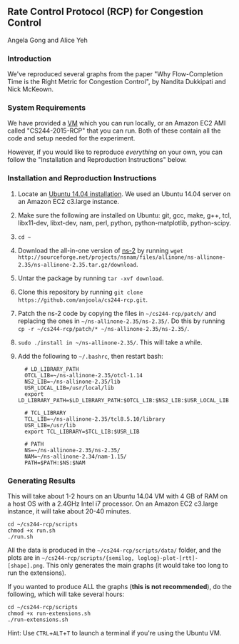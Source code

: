 ## Rate Control Protocol (RCP) for Congestion Control

Angela Gong and Alice Yeh

### Introduction

We've reproduced several graphs from the paper "Why Flow-Completion Time is the
Right Metric for Congestion Control", by Nandita Dukkipati and Nick McKeown.

### System Requirements

We have provided a [VM](http://cs.stanford.edu/~agong/cs244-vm.tar.gz) which you
can run locally, or an Amazon EC2 AMI called "CS244-2015-RCP" that you can run.
Both of these contain all the code and setup needed for the experiment.

However, if you would like to reproduce *everything* on your own, you can
follow the "Installation and Reproduction Instructions" below.

### Installation and Reproduction Instructions

1. Locate an [Ubuntu 14.04 installation](http://releases.ubuntu.com/14.04/). We
   used an Ubuntu 14.04 server on an Amazon EC2 c3.large instance.
2. Make sure the following are installed on Ubuntu: git, gcc, make, g++, tcl,
   libx11-dev, libxt-dev, nam, perl, python, python-matplotlib, python-scipy.
3. `cd ~`
4. Download the all-in-one version of
   [ns-2](http://www.isi.edu/nsnam/ns/ns-build.html) by running
   `wget http://sourceforge.net/projects/nsnam/files/allinone/ns-allinone-2.35/ns-allinone-2.35.tar.gz/download`.
5. Untar the package by running `tar -xvf download`.
6. Clone this repository by running
   `git clone https://github.com/anjoola/cs244-rcp.git`.
7. Patch the ns-2 code by copying the files in `~/cs244-rcp/patch/` and replacing
   the ones in `~/ns-allinone-2.35/ns-2.35/`. Do this by running
   `cp -r ~/cs244-rcp/patch/* ~/ns-allinone-2.35/ns-2.35/`.
8. `sudo ./install in ~/ns-allinone-2.35/`. This will take a while.
9. Add the following to `~/.bashrc`, then restart bash:

         # LD_LIBRARY_PATH
         OTCL_LIB=~/ns-allinone-2.35/otcl-1.14
         NS2_LIB=~/ns-allinone-2.35/lib
         USR_LOCAL_LIB=/usr/local/lib
         export LD_LIBRARY_PATH=$LD_LIBRARY_PATH:$OTCL_LIB:$NS2_LIB:$USR_LOCAL_LIB
      
         # TCL_LIBRARY
         TCL_LIB=~/ns-allinone-2.35/tcl8.5.10/library
         USR_LIB=/usr/lib
         export TCL_LIBRARY=$TCL_LIB:$USR_LIB
      
         # PATH
         NS=~/ns-allinone-2.35/ns-2.35/
         NAM=~/ns-allinone-2.34/nam-1.15/
         PATH=$PATH:$NS:$NAM

### Generating Results

This will take about 1-2 hours on an Ubuntu 14.04 VM with 4 GB of RAM on a host
OS with a 2.4GHz Intel i7 processor. On an Amazon EC2 c3.large instance, it
will take about 20-40 minutes.

    cd ~/cs244-rcp/scripts
    chmod +x run.sh
    ./run.sh

All the data is produced in the `~/cs244-rcp/scripts/data/` folder, and the
plots are in `~/cs244-rcp/scripts/{semilog, loglog}-plot-[rtt]-[shape].png`.
This only generates the main graphs (it would take too long to run the
extensions).

If you wanted to produce ALL the graphs (**this is not recommended**), do the
following, which will take several hours:

    cd ~/cs244-rcp/scripts
    chmod +x run-extensions.sh
    ./run-extensions.sh

Hint: Use `CTRL`+`ALT`+`T` to launch a terminal if you're using the Ubuntu VM.
